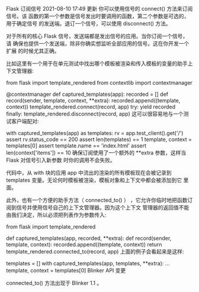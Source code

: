 Flask 订阅信号
2021-08-10 17:49 更新
你可以使用信号的 connect() 方法来订阅信号。该 函数的第一个参数是信号发出时要调用的函数，第二个参数是可选的，用于确定信号 的发送端。退订一个信号，可以使用 disconnect() 方法。

对于所有的核心 Flask 信号，发送端都是发出信号的应用。当你订阅一个信号，请 确保也提供一个发送端，除非你确实想监听全部应用的信号。这在你开发一个扩展 的时候尤其正确。

比如这里有一个用于在单元测试中找出哪个模板被渲染和传入模板的变量的助手上 下文管理器:

from flask import template_rendered
from contextlib import contextmanager

@contextmanager
def captured_templates(app):
    recorded = []
    def record(sender, template, context, **extra):
        recorded.append((template, context))
    template_rendered.connect(record, app)
    try:
        yield recorded
    finally:
        template_rendered.disconnect(record, app)
这可以很容易地与一个测试客户端配对:

with captured_templates(app) as templates:
    rv = app.test_client().get('/')
    assert rv.status_code == 200
    assert len(templates) == 1
    template, context = templates[0]
    assert template.name == 'index.html'
    assert len(context['items']) == 10
确保订阅使用了一个额外的 **extra 参数，这样当 Flask 对信号引入新参数 时你的调用不会失败。

代码中，从 with 块的应用 app 中流出的渲染的所有模板现在会被记录到 templates 变量。无论何时模板被渲染，模板对象和上下文中都会被添加到它 里面。

此外，也有一个方便的助手方法（ connected_to() ） ，它允许你临时地把函数订阅到信号并使用信号自己的上下文管理器。因为这个上下文 管理器的返回值不能由我们决定，所以必须把列表作为参数传入:

from flask import template_rendered

def captured_templates(app, recorded, **extra):
    def record(sender, template, context):
        recorded.append((template, context))
    return template_rendered.connected_to(record, app)
上面的例子会看起来是这样:

templates = []
with captured_templates(app, templates, **extra):
    ...
    template, context = templates[0]
Blinker API 变更

connected_to() 方法出现于 Blinker 1.1 。